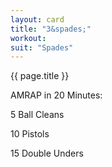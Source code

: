 ```yaml
---
layout: card
title: "3&spades;"
workout:
suit: "Spades"
---
```


{{ page.title }}

AMRAP in 20 Minutes:

5 Ball Cleans

10 Pistols

15 Double Unders
